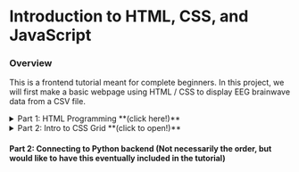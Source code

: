 # Introduction to HTML, CSS, and JavaScript

### Overview
This is a frontend tutorial meant for complete beginners. In this project, we will first make a basic webpage using HTML / CSS to display EEG brainwave data from a CSV file.

<details>
<summary>Part 1: HTML Programming **(click here!)**</summary>

Create a new folder, and then create a file inside called ```index.html```. Every HTML page starts off with the initial structure below.
```html
<!DOCTYPE html>
<html>
  <head>
  </head>
  <body>
  </body>
</html>
```
There is one large ```<html>``` tag, with a  ```<head>``` and a ```<body>``` tag nested inside. We also call tags "HTML elements".


The ```<head>``` and ```<body>``` tags split up the region of the webpage, as shown below.

<a ><img src="./HTMLStructure.png" width="240" height="180" /></a>

All HTML elements placed inside the ```<body>``` tag will be shown in the CONTENT region.

For example, let's add a ```<p>``` element inside the ```<body>``` tag, like so:

```html
<body>
  <p>
    Hello world!
  </p>
</body>
```

This should give us a plain webpage that prints "Hello world!" in the CONTENT region. Great! You can remove this element now if you want.

Now we will insert the following HTML element inside the ```<body>```  tag

```html
<canvas id="chart" width="1000" height="200"></canvas>
```

Here we've made a  ```<canvas>``` element that has a width of 1000 pixels, and a height of 200 pixels. You can think of this element as a blank canvas on the webpage, whaich we can draw on using JavaScript (our next step)

Now download the following files, and place them in your project folder:  [smoothie.js](https://github.com/neurotechuoft/HackTernoons/blob/master/ReactTutorials/IntroToHTML/smoothie.js),  [EEG_data.csv](https://github.com/neurotechuoft/HackTernoons/blob/master/ReactTutorials/IntroToHTML/EEG_data.csv), [EEGDataParsedAttention.csv](https://github.com/neurotechuoft/HackTernoons/blob/master/ReactTutorials/IntroToHTML/EEGDataParsedAttention.csv), [data.json](https://github.com/neurotechuoft/HackTernoons/blob/master/ReactTutorials/IntroToHTML/data.json)

EEG_data is a csv file from real EEG data (of confused students, see article at: https://www.kaggle.com/wanghaohan/confused-eeg)! I've taken the 'Attention' column, and transposed it into EEGDataParsedAttention.csv. And then, I stored this into a JavaScript object, and placed that data in data.json. I've done this manually, but perhaps you can write a script to automate this process? (an important task in Data Science)

Now we will add some JavaScript. Insert an HTML ```<script>``` element right below the body tag, as so:

```html
<!DOCTYPE html>
<html>
  <head>
  </head>
  <body>
  </body>
  <script>
  </script>
</html>
```

The HTML ```<script>``` element works a bit differently. Everything inside a ```<script>``` tag will be JavaScript code that is run on the webpage. The ```<script>``` element does not describe what the webpage looks like, but rather adds functionality to the webpage.

[There's a great optional video here which goes into the details of including JavaScript in an HTML page.](
https://www.youtube.com/watch?v=AD5hxsFJc4o&t=120s)


Back to the project. Copy and paste the following script elements, as such:
<details>
<summary>Script element code **(click here!)**</summary>

```html
<!DOCTYPE html>
<html>
  <head>
  </head>
  <body>
  </body>
  <script type="text/javascript" src="./smoothie.js"></script>
  <script type="text/javascript" src="data.json"></script>
  <script type="text/javascript">
    console.log(data);
    // Every 500ms, read a piece of data from the input string.
    var attentionData = data.attention;
    var meditationData = data.meditation;
    var dataIndex = 0;
    var attentionStream = new TimeSeries();
    var meditationStream = new TimeSeries();
    setInterval(function() {
      attentionStream.append(new Date().getTime(), attentionData[dataIndex]);
      meditationStream.append(new Date().getTime(), meditationData[dataIndex]);
      dataIndex++;
    }, 500);
    function createTimeline() {
      var chart = new SmoothieChart();
      chart.addTimeSeries(attentionStream, { strokeStyle: 'rgba(0, 255, 0, 1)', fillStyle: '', lineWidth: 4 });
      chart.addTimeSeries(meditationStream, { strokeStyle: 'rgba(0, 0, 255, 1)', fillStyle: '', lineWidth: 4 });
      chart.streamTo(document.getElementById("chart"), 500); // **
    }
  </script>
</html>
```
</details>



Try and figure out how that JavaScipt code works. It will help a lot to check out documentation on smoothie.js, at http://smoothiecharts.org/tutorial.html.

By the end of this section, you should have something that looks like this!

<a ><img src="./html_demo.gif" width="700" height="300" /></a>

</details>
<details>
<summary>Part 2: Intro to CSS Grid **(click to open!)**</summary>

Now for further organizing where to lay out the components of our webpage, we use the CSS grid. A great tutorial on that topic was created by Mozilla, at: https://hacks.mozilla.org/2017/10/an-introduction-to-css-grid-layout-part-1/

Try to re-organize the location of where the text and graphs are located!

</details>

#### Part 2: Connecting to Python backend (Not necessarily the order, but would like to have this eventually included in the tutorial)

